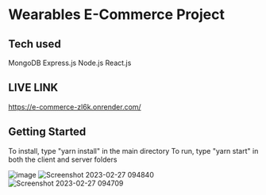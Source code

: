 # Wearables E-Commerce Project
## Tech used
MongoDB
Express.js
Node.js
React.js

## LIVE LINK
https://e-commerce-zl6k.onrender.com/

## Getting Started
To install, type "yarn install" in the main directory
To run, type "yarn start" in both the client and server folders

![image](https://user-images.githubusercontent.com/89666837/221593544-9aa38c7e-d97b-4ecd-9dc9-97950ffd7e79.png)
![Screenshot 2023-02-27 094840](https://user-images.githubusercontent.com/89666837/221595671-bb2cde54-c2ef-48ab-9142-7cf561421070.png)
![Screenshot 2023-02-27 094709](https://user-images.githubusercontent.com/89666837/221595675-3ad89fa2-5dfe-4355-a688-0977525d3667.png)

